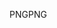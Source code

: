 <span data-ttu-id="31e38-101">PNG</span><span class="sxs-lookup"><span data-stu-id="31e38-101">PNG</span></span>